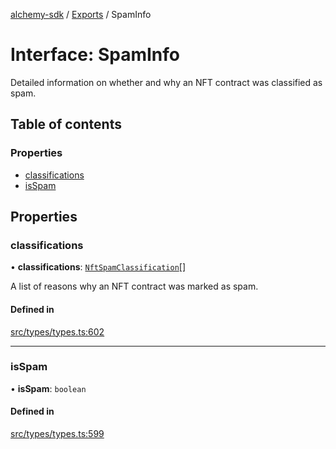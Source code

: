 [alchemy-sdk](../README.md) / [Exports](../modules.md) / SpamInfo

# Interface: SpamInfo

Detailed information on whether and why an NFT contract was classified as spam.

## Table of contents

### Properties

- [classifications](SpamInfo.md#classifications)
- [isSpam](SpamInfo.md#isspam)

## Properties

### classifications

• **classifications**: [`NftSpamClassification`](../enums/NftSpamClassification.md)[]

A list of reasons why an NFT contract was marked as spam.

#### Defined in

[src/types/types.ts:602](https://github.com/alchemyplatform/alchemy-sdk-js/blob/8dc500a/src/types/types.ts#L602)

___

### isSpam

• **isSpam**: `boolean`

#### Defined in

[src/types/types.ts:599](https://github.com/alchemyplatform/alchemy-sdk-js/blob/8dc500a/src/types/types.ts#L599)
